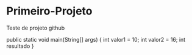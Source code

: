Primeiro-Projeto
================

Teste de projeto github

public static void main(String[] args)
  {
    int valor1 = 10;
    int valor2 = 16;
    int resultado
  }